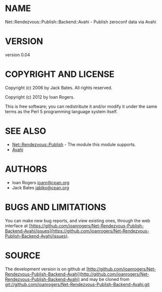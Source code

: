 # NAME

Net::Rendezvous::Publish::Backend::Avahi - Publish zeroconf data via Avahi

# VERSION

version 0.04

# COPYRIGHT AND LICENSE

Copyright (c) 2006 by Jack Bates.  All rights reserved.

Copyright (c) 2012 by Ioan Rogers.

This is free software; you can redistribute it and/or modify it under
the same terms as the Perl 5 programming language system itself.

# SEE ALSO

- [Net::Rendezvous::Publish](http://search.cpan.org/perldoc?Net::Rendezvous::Publish) - The module this module supports.
- [Avahi](http://avahi.org/)

# AUTHORS

- Ioan Rogers <ioanr@cpan.org>
- Jack Bates <jablko@cpan.org>

# BUGS AND LIMITATIONS

You can make new bug reports, and view existing ones, through the
web interface at [https://github.com/ioanrogers/Net-Rendezvous-Publish-Backend-Avahi/issues](https://github.com/ioanrogers/Net-Rendezvous-Publish-Backend-Avahi/issues).

# SOURCE

The development version is on github at [http://github.com/ioanrogers/Net-Rendezvous-Publish-Backend-Avahi](http://github.com/ioanrogers/Net-Rendezvous-Publish-Backend-Avahi)
and may be cloned from [git://github.com/ioanrogers/Net-Rendezvous-Publish-Backend-Avahi.git](git://github.com/ioanrogers/Net-Rendezvous-Publish-Backend-Avahi.git)
